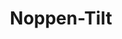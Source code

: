 ---
title: 'Noppen-Tilt'
icon: icon.png
redirect: '/techs/rotations/function:stud_tilt'

content:
    items: 
        - '@taxonomy.function': 'stud_tilt'
    filter:
        published: true
        type: 'tech' 
---